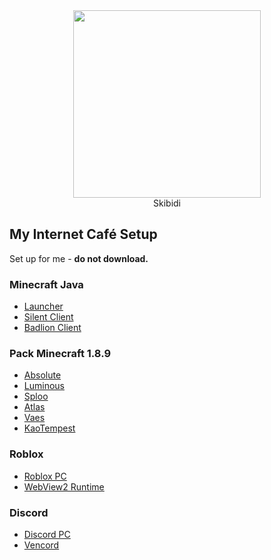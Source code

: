 <div align="center">
  <img src="https://imgur.com/n9u5abN.gif" width="300">
  <div>Skibidi</div>
</div>

## My Internet Café Setup
Set up for me - **do not download.**  

### Minecraft Java
* [Launcher](https://llaun.ch/vi)
* [Silent Client](https://api.silentclient.net/_next/download?platform=windows&branch=stable)
* [Badlion Client](https://www.badlion.net/download/client/latest/windows)

### Pack Minecraft 1.8.9
* [Absolute](https://drive.google.com/file/d/16w-Lw22pALHCPN0vqRVnn1hOODec1GEf/view?usp=drivesdk)
* [Luminous](https://drive.google.com/file/d/16wX6ix3s_65-Kjy7HuY6BlmPl3F-Ykok/view?usp=drivesdk)
* [Sploo](https://drive.google.com/file/d/16qhU6li8mzdbsKV35cwquyZ3bFU_HT3J/view?usp=drivesdk)
* [Atlas](https://drive.google.com/file/d/16lBoc6Gj8dsYLJnWa6HIcFtdj0Tj1AXK/view?usp=drivesdk)
* [Vaes](https://drive.google.com/file/d/176KDrxK1UR9klspDW27iy-obPz6bl-Bf/view?usp=drivesdk)
* [KaoTempest](https://drive.google.com/file/d/1BTx8r6bUjVUDqPatvlHBSNYsutmbr2-U/view?usp=drivesdk)

### Roblox
* [Roblox PC](https://www.roblox.com/download/client?os=win)
* [WebView2 Runtime](https://go.microsoft.com/fwlink/p/?LinkId=2124703)

### Discord
* [Discord PC](https://discord.com/api/downloads/distributions/app/installers/latest?channel=stable&platform=win&arch=x64)
* [Vencord](https://github.com/Vencord/Installer/releases/latest/download/VencordInstaller.exe)
